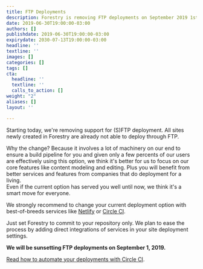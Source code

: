 ```yaml
---
title: FTP Deployments
description: Forestry is removing FTP deployments on September 2019 1st.
date: 2019-06-30T19:00:00-03:00
authors: []
publishdate: 2019-06-30T19:00:00-03:00
expirydate: 2030-07-13T19:00:00-03:00
headline: ''
textline: ''
images: []
categories: []
tags: []
cta:
  headline: ''
  textline: ''
  calls_to_action: []
weight: "2"
aliases: []
layout: ''

---
```

Starting today, we're removing support for (S)FTP deployment. All sites newly created in Forestry are already not able to deploy through FTP.

Why the change? Because it involves a lot of machinery on our end to ensure a build pipeline for you and given only a few percents of our users are effectively using this option, we think it's better for us to focus on our core features like content modeling and editing. Plus you will benefit from better services and features from companies that do deployment for a living.   
Even if the current option has served you well until now, we think it's a smart move for everyone.

We strongly recommend to change your current deployment option with best-of-breeds services like [Netlify](https://netlify.com) or [Circle CI](https://circleci.com).

Just set Forestry to commit to your repository only. We plan to ease the process by adding direct integrations of services in your site deployment settings.

**We will be sunsetting FTP deployments on September 1, 2019.**

[Read how to automate your deployments with Circle CI](https://forestry.io/blog/automate-deploy-w-circle-ci/).